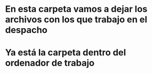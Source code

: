 # En esta carpeta vamos a dejar los archivos con los que trabajo en el despacho
# Ya está la carpeta dentro del ordenador de trabajo